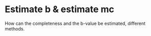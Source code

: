 # Estimate b & estimate mc

How can the completeness and the b-value be estimated, different methods.